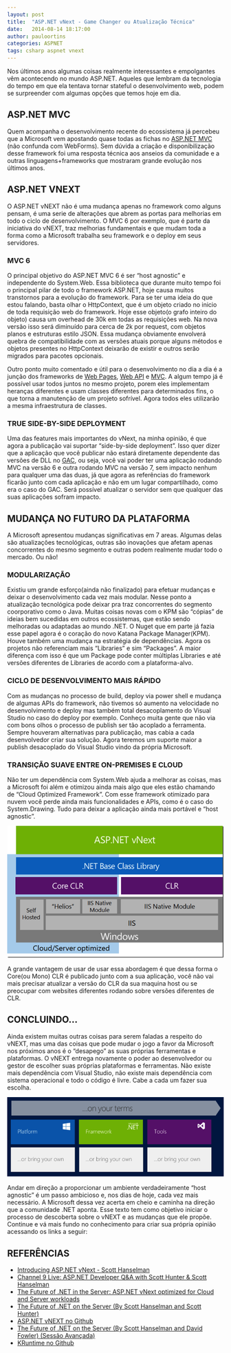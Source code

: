 ```yaml
---
layout: post
title:  "ASP.NET vNext - Game Changer ou Atualização Técnica"
date:   2014-08-14 18:17:00
author: pauloortins
categories: ASPNET
tags: csharp aspnet vnext 
---
```


Nos últimos anos algumas coisas realmente interessantes e empolgantes vêm acontecendo no mundo ASP.NET. Aqueles que lembram da tecnologia do tempo em que ela tentava tornar stateful o desenvolvimento web, podem se surpreender com algumas opções que temos hoje em dia.

## ASP.NET MVC

Quem acompanha o desenvolvimento recente do ecossistema já percebeu que a Microsoft vem apostando quase todas as fichas no [ASP.NET MVC][1] (não confunda com WebForms). Sem dúvida a criação e disponibilização desse framework foi uma resposta técnica aos anseios da comunidade e a outras linguagens+frameworks que mostraram grande evolução nos últimos anos.

## ASP.NET VNEXT

O ASP.NET vNEXT não é uma mudança apenas no framework como alguns pensam, é uma serie de alterações que abrem as portas para melhorias em todo o ciclo de desenvolvimento. O MVC 6 por exemplo, que é parte da iniciativa do vNEXT, traz melhorias fundamentais e que mudam toda a forma como a Microsoft trabalha seu framework e o deploy em seus servidores. 

### MVC 6

O principal objetivo do ASP.NET MVC 6 é ser “host agnostic” e independente do System.Web. Essa biblioteca que durante muito tempo foi o principal pilar de todo o framework ASP.NET, hoje causa muitos transtornos para a evolução do framework. Para se ter uma ideia do que estou falando, basta olhar o HttpContext, que é um objeto criado no inicio de toda requisição web do framework. Hoje esse objeto(o grafo inteiro do objeto) causa um overhead de 30k em todas as requisições web. Na nova versão isso será diminuído para cerca de 2k por request, com objetos planos e estruturas estilo JSON. Essa mudança obviamente envolverá quebra de compatibilidade com as versões atuais porque alguns métodos e objetos presentes no HttpContext deixarão de existir e outros serão migrados para pacotes opcionais.

Outro ponto muito comentado e útil para o desenvolvimento no dia a dia é a junção dos frameworks de [Web Pages][2], [Web API][3] e [MVC][4]. A algum tempo já é possível usar todos juntos no mesmo projeto, porem eles implementam heranças diferentes e usam classes diferentes para determinados fins, o que torna a manutenção de um projeto sofrível. Agora todos eles utilizarão a mesma infraestrutura de classes.

### TRUE SIDE-BY-SIDE DEPLOYMENT

Uma das features mais importantes do vNext, na minha opinião, é que agora a publicação vai suportar “side-by-side deployment”. Isso quer dizer que a aplicação que você publicar não estará diretamente dependente das versões de DLL no [GAC][5], ou seja, você vai poder ter uma aplicação rodando MVC na versão 6 e outra rodando MVC na versão 7, sem impacto nenhum para qualquer uma das duas, já que agora as referências do framework ficarão junto com cada aplicação e não em um lugar compartilhado, como era o caso do GAC. Será possível atualizar o servidor sem que qualquer das suas aplicações sofram impacto.

## MUDANÇA NO FUTURO DA PLATAFORMA

A Microsoft apresentou mudanças significativas em 7 areas. Algumas delas são atualizações tecnológicas, outras são inovações que afetam apenas concorrentes do mesmo segmento e outras podem realmente mudar todo o mercado. Ou não!

### MODULARIZAÇÃO

Existiu um grande esforço(ainda não finalizado) para efetuar mudanças e deixar o desenvolvimento cada vez mais modular. Nesse ponto a atualização tecnológica pode deixar pra traz concorrentes do segmento coorporativo como o Java. Muitas coisas novas com o KPM são “cópias” de ideias bem sucedidas em outros ecossistemas, que estão sendo melhoradas ou adaptadas ao mundo .NET. O Nuget que em parte já fazia esse papel agora é o coração do novo Katana Package Manager(KPM). 
Houve também uma mudança na estratégia de dependências. Agora os projetos não referenciam mais “Libraries” e sim “Packages”. A maior diferença com isso é que um Package pode conter múltiplas Libraries e até versões diferentes de Libraries de acordo com a plataforma-alvo.

### CICLO DE DESENVOLVIMENTO MAIS RÁPIDO

Com as mudanças no processo de build, deploy via power shell e mudança de algumas APIs do framework, não tivemos só aumento na velocidade no desenvolvimento e deploy mas também total desacoplamento do Visual Studio no caso do deploy por exemplo. Conheço muita gente que não via com bons olhos o processo de publish ser tão acoplado a ferramenta. Sempre houveram alternativas para publicação, mas cabia a cada desenvolvedor criar sua solução. Agora teremos um suporte maior a publish desacoplado do Visual Studio vindo da própria Microsoft. 

### TRANSIÇÃO SUAVE ENTRE ON-PREMISES E CLOUD

Não ter um dependência com System.Web ajuda a melhorar as coisas, mas a Microsoft foi além e otimizou ainda mais algo que eles estão chamando de “Cloud Optimized Framework”. Com esse framework otimizado para nuvem você perde ainda mais funcionalidades e APIs, como é o caso do System.Drawing. Tudo para deixar a aplicação ainda mais portável e “host agnostic”. 

![ASP.NET Stack ][13]

A grande vantagem de usar de usar essa abordagem é que dessa forma o Core(ou Mono) CLR é publicado junto com a sua aplicação, você não vai mais precisar atualizar a versão do CLR da sua maquina host ou se preocupar com websites diferentes rodando sobre versões diferentes de CLR. 

## CONCLUINDO...

Ainda existem muitas outras coisas para serem faladas a respeito do vNEXT, mas uma das coisas que pode mudar o jogo a favor da Microsoft nos próximos anos é o “desapego” as suas próprias ferramentas e plataformas. O vNEXT entrega novamente o poder ao desenvolvedor ou gestor de escolher suas próprias plataformas e ferramentas. Não existe mais dependência com Visual Studio, não existe mais dependência com sistema operacional e todo o código é livre. Cabe a cada um fazer sua escolha.

![ASP.NET On Your Terms][14]

Andar em direção a proporcionar um ambiente verdadeiramente “host agnostic” é um passo ambicioso e, nos dias de hoje, cada vez mais necessário. A Microsoft dessa vez acerta em cheio e caminha na direção que a comunidade .NET aponta. 
Esse texto tem como objetivo iniciar o processo de descoberta sobre o vNEXT e as mudanças que ele propõe. Continue e vá mais fundo no conhecimento para criar sua própria opinião acessando os links a seguir:

## REFERÊNCIAS

- [Introducing ASP.NET vNext - Scott Hanselman][6]
- [Channel 9 Live: ASP.NET Developer Q&A with Scott Hunter & Scott Hanselman][7]
- [The Future of .NET in the Server: ASP.NET vNext optimized for Cloud and Server workloads][8]
- [The Future of .NET on the Server (By Scott Hanselman and Scott Hunter) ][9]
- [ASP.NET vNEXT no Github ][10]
- [The Future of .NET on the Server (By Scott Hanselman and David Fowler) (Sessão Avançada)][11]
- [KRuntime no Github][12]

[1]: http://www.asp.net/mvc
[2]: http://www.asp.net/web-pages
[3]: http://www.asp.net/web-api
[4]: http://www.asp.net/mvc
[5]: http://msdn.microsoft.com/en-us/library/yf1d93sz(v=vs.110).aspx
[6]: http://www.hanselman.com/blog/IntroducingASPNETVNext.aspx
[7]: http://channel9.msdn.com/Events/TechEd/NorthAmerica/2014/C9-09
[8]: http://blogs.msdn.com/b/cesardelatorre/archive/2014/05/12/the-future-of-net-in-the-server-asp-net-vnext-optimized-for-cloud-and-server-workloads.aspx
[9]: http://channel9.msdn.com/Events/TechEd/NorthAmerica/2014/DEV-B385
[10]: https://github.com/aspnet/Home/wiki
[11]: http://channel9.msdn.com/Events/TechEd/NorthAmerica/2014/DEV-B411
[12]: https://github.com/aspnet/KRuntime
[13]: /content/img/blog/posts/2014-08-14/aspnet-stack.png 

[14]: /content/img/blog/posts/2014-08-14/aspnet-onyourterms.png 
